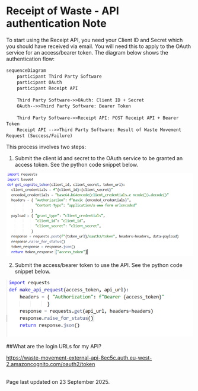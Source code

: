 # Receipt of Waste - API authentication Note

To start using the Receipt API, you need your Client ID and Secret which you should have received via email. You will need this to apply to the OAuth service for an access/bearer token. The diagram below shows the authentication flow:
```mermaid
sequenceDiagram
    participant Third Party Software
    participant OAuth
    participant Receipt API

    Third Party Software->>OAuth: Client ID + Secret
    OAuth-->>Third Party Software: Bearer Token

    Third Party Software->>Receipt API: POST Receipt API + Bearer Token
    Receipt API -->>Third Party Software: Result of Waste Movement Request (Success/Failure)
```
This process involves two steps: 

1. Submit the client id and secret to the OAuth service to be granted an access token. See the python code snippet below.

![alt text](https://github.com/DEFRA/waste-tracking-service/blob/DWT-492_sept15_review/changelog/Get_a_cognito_token.png)

2. Submit the access/bearer token to use the API. See the python code snippet below.

![alt text](https://github.com/DEFRA/waste-tracking-service/blob/DWT-492_sept15_review/changelog/Use_a_cognito_token.png)

##What are the login URLs for my API?

https://waste-movement-external-api-8ec5c.auth.eu-west-2.amazoncognito.com/oauth2/token

<br/>Page last updated on 23 September 2025.
